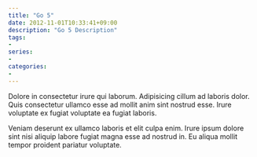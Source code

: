 ```yaml
---
title: "Go 5"
date: 2012-11-01T10:33:41+09:00
description: "Go 5 Description"
tags:
- 
series:
-
categories:
- 
---
```


Dolore in consectetur irure qui laborum. Adipisicing cillum ad laboris dolor. Quis consectetur ullamco esse ad mollit anim sint nostrud esse. Irure voluptate ex fugiat voluptate ea fugiat laboris.

Veniam deserunt ex ullamco laboris et elit culpa enim. Irure ipsum dolore sint nisi aliquip labore fugiat magna esse ad nostrud in. Eu aliqua mollit tempor proident pariatur voluptate.